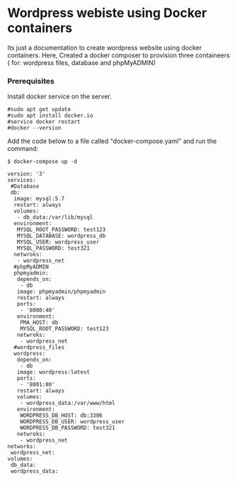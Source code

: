 #  Wordpress webiste using Docker containers

Its just a documentation to create wordpress website using docker containers. Here, Created a docker composer to provision three containeers ( for: wordpress files, database and phpMyADMIN)
### Prerequisites

Install docker service on the server. 

```
#sudo apt get update
#sudo apt install docker.io
#service docker restart
#docker --version
```

Add the code below to a file called "docker-compose.yaml" and run the command:

```
$ docker-compose up -d
```
```
version: '3'
services:
 #Database
 db:
  image: mysql:5.7
  restart: always
  volumes:
   - db_data:/var/lib/mysql
  environment:
   MYSQL_ROOT_PASSWORD: test123
   MYSQL_DATABASE: wordpress_db
   MYSQL_USER: wordpress_user
   MYSQL_PASSWORD: test321
  netwroks:
   - wordpress_net
  #phpMyADMIN
  phpmyadmin:
   depends_on:
    - db
   image: phpmyadmin/phpmyadmin
   restart: always
   ports:
    - '8000:40'
   environment:
    PMA_HOST: db
    MYSQL_ROOT_PASSWORD: test123
   netwroks:
    - wordpress_net
  #wordpress_files
  wordpress:
   depends_on:
    - db
   image: wordpress:latest
   ports:
    - '8001:80'
   restart: always
   volumes:
    - wordpress_data:/var/www/html
   environment:
    WORDPRESS_DB_HOST: db:3306
    WORDPRESS_DB_USER: wordpress_user
    WORDPRESS_DB_PASSWORD: test321
   netwroks:
    - wordpress_net
networks:
 wordpress_net:
volumes:
 db_data:
 wordpress_data:

```

